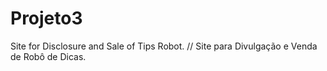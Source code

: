 # Projeto3
Site for Disclosure and Sale of Tips Robot. // Site para Divulgação e Venda de Robô de Dicas.
